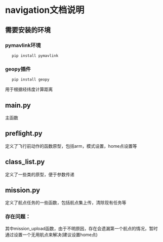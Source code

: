 # navigation文档说明

## 需要安装的环境

   ### pymavlink环境
       pip install pymavlink
   ### geopy插件
       pip install geopy
   用于根据经纬度计算距离

## main.py 
   主函数

## preflight.py
   定义了飞行前动作的函数原型，包括arm，模式设置，home点设置等
   
## class_list.py
   定义了一些类的原型，便于参数传递

## mission.py
   定义了航点任务的一些函数，包括航点集上传，清除现有任务等
   
### 存在问题：
其中mission_upload函数，由于不明原因，存在会遗漏第一个航点的情况，暂时通过设置一个无用航点来解决(建议设置home点)